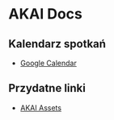# AKAI Docs

## Kalendarz spotkań
- [Google Calendar](https://calendar.google.com/calendar/embed?src=akai.org.pl_sam36ta731p2vu0prr337nc8l4%40group.calendar.google.com&ctz=Europe%2FWarsaw)

## Przydatne linki
- [AKAI Assets](https://github.com/akai-org/akai-assets)
